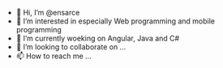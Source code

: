 - 👋 Hi, I’m @ensarce
- 👀 I’m interested in especially Web programming and mobile programming 
- 🌱 I’m currently woeking on Angular, Java and C# 
- 💞️ I’m looking to collaborate on ...
- 📫 How to reach me ...

<!---
ensarce/ensarce is a ✨ special ✨ repository because its `README.md` (this file) appears on your GitHub profile.
You can click the Preview link to take a look at your changes.
--->
